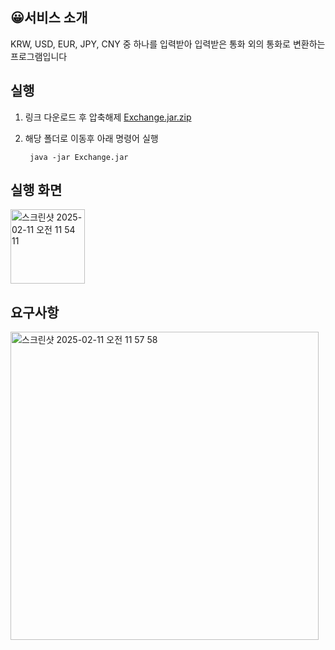
## 😀서비스 소개
KRW, USD, EUR, JPY, CNY 중 하나를 입력받아 입력받은 통화 외의 통화로 변환하는 프로그램입니다 


## 실행

1. 링크 다운로드 후 압축해제
[Exchange.jar.zip](https://github.com/user-attachments/files/18744703/Exchange.jar.zip)

2. 해당 폴더로 이동후 아래 명령어 실행
       
        java -jar Exchange.jar 

## 실행 화면

<img width="119" alt="스크린샷 2025-02-11 오전 11 54 11" src="https://github.com/user-attachments/assets/ecb6cc29-a4d6-4c5d-a410-f5960f8818cb" />


## 요구사항

<img width="493" alt="스크린샷 2025-02-11 오전 11 57 58" src="https://github.com/user-attachments/assets/f4e761b8-bbc8-49cb-ab5c-ee697709f848" />
